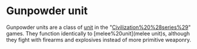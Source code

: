 # Gunpowder unit

Gunpowder units are a class of [unit](unit) in the "[Civilization%20%28series%29](Civilization)" games. They function identically to [melee%20unit](melee unit)s, although they fight with firearms and explosives instead of more primitive weaponry.